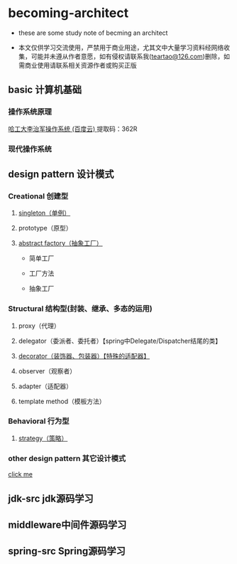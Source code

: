 # becoming-architect



- these are some study note of becming an architect 

- 本文仅供学习交流使用，严禁用于商业用途，尤其文中大量学习资料经网络收集，可能并未遵从作者意愿，如有侵权请联系我(teartao@126.com)删除，如需商业使用请联系相关资源作者或购买正版
## basic 计算机基础
### 操作系统原理
[哈工大李治军操作系统 (百度云) ](https://pan.baidu.com/s/1nYezvewH09i3Tf6YPeUKSw)
提取码：362R
### 现代操作系统


## design pattern 设计模式
### Creational 创建型

1. [singleton（单例）](https://github.com/teartao/becoming-architect/tree/master/design-pattern/singleton)

2. prototype（原型）

3. [abstract factory（抽象工厂）](https://github.com/teartao/becoming-architect/tree/master/design-pattern/abstract-factory)

   - 简单工厂

   - 工厂方法

   - 抽象工厂

### Structural 结构型(封装、继承、多态的运用)

1. proxy（代理）

2. delegator（委派者、委托者）【spring中Delegate/Dispatcher结尾的类】

3. [decorator（装饰器、包装器）【特殊的适配器】](https://github.com/teartao/becoming-architect/tree/master/design-pattern/decorator)

4. observer（观察者）

5. adapter（适配器）

6. template method（模板方法）

### Behavioral 行为型

1. [strategy（策略）](https://github.com/teartao/becoming-architect/tree/master/design-pattern/strategy)

### other design pattern 其它设计模式

[click me](https://java-design-patterns.com/patterns/)



## jdk-src jdk源码学习



## middleware中间件源码学习





## spring-src Spring源码学习





